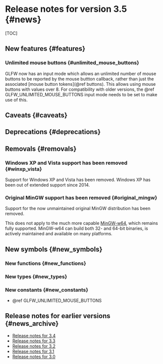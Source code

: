 # Release notes for version 3.5 {#news}

[TOC]


## New features {#features}

### Unlimited mouse buttons {#unlimited_mouse_buttons}

GLFW now has an input mode which allows an unlimited number of mouse buttons to
be reported by the mouse buttton callback, rather than just the associated
[mouse button tokens](@ref buttons). This allows using mouse buttons with
values over 8. For compatibility with older versions, the
@ref GLFW_UNLIMITED_MOUSE_BUTTONS input mode needs to be set to make use of
this.

## Caveats {#caveats}

## Deprecations {#deprecations}

## Removals {#removals}

### Windows XP and Vista support has been removed {#winxp_vista}

Support for Windows XP and Vista has been removed.  Windows XP has been out of extended
support since 2014.


### Original MinGW support has been removed {#original_mingw}

Support for the now unmaintained original MinGW distribution has been removed.

This does not apply to the much more capable [MinGW-w64](https://www.mingw-w64.org/),
which remains fully supported.  MinGW-w64 can build both 32- and 64-bit binaries, is
actively maintained and available on many platforms.


## New symbols {#new_symbols}

### New functions {#new_functions}

### New types {#new_types}

### New constants {#new_constants}

- @ref GLFW_UNLIMITED_MOUSE_BUTTONS

## Release notes for earlier versions {#news_archive}

- [Release notes for 3.4](https://www.glfw.org/docs/3.4/news.html)
- [Release notes for 3.3](https://www.glfw.org/docs/3.3/news.html)
- [Release notes for 3.2](https://www.glfw.org/docs/3.2/news.html)
- [Release notes for 3.1](https://www.glfw.org/docs/3.1/news.html)
- [Release notes for 3.0](https://www.glfw.org/docs/3.0/news.html)


